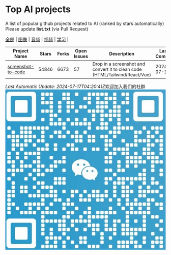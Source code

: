 # Top AI projects
A list of popular github projects related to AI (ranked by stars automatically)
Please update **list.txt** (via Pull Request)

<a href="./README.md">全部</a> |   <a href="./READMEpicture.md">图像</a> |   <a href="./READMEaudio.md">音频</a> | <a href="./READMEvideo.md">视频</a> | <a href="./READMElearn.md">学习</a> | 

| Project Name | Stars | Forks | Open Issues | Description | Last Commit |
| ------------ | ----- | ----- | ----------- | ----------- | ----------- |
| [screenshot-to-code](https://github.com/abi/screenshot-to-code) | 54846 | 6673 | 57 | Drop in a screenshot and convert it to clean code (HTML/Tailwind/React/Vue) | 2024-07-15 |

*Last Automatic Update: 2024-07-17T04:20:41Z*欢迎加入我们的社群 ![](https://raw.githubusercontent.com/mouuii/picture/master/weichat.jpg) 
